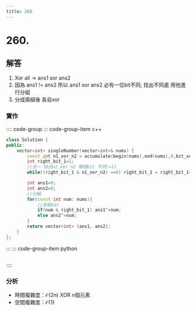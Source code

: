 ```yaml
---
title: 260
---
```


# 260.  
## 解答
1. Xor all ->  ans1 xor ans2  
2. 因為 ans1 != ans2 所以 ans1 xor ans2 必有一位bit不同; 找出不同處 用他進行分組
3. 分成兩組後 各自xor

### 實作

:::: code-group
::: code-group-item c++

``` cpp
class Solution {
public:
    vector<int> singleNumber(vector<int>& nums) {
        const int n1_xor_n2 = accumulate(begin(nums),end(nums),0,bit_xor<>());
        int right_bit_1=1;
        //法一 找出n1_xor_n2 哪個bit 不同(=1)
        while((right_bit_1 & n1_xor_n2) ==0) right_bit_1 = right_bit_1<< 1; 

        int ans1=0;
        int ans2=0;
        //分組
        for(const int num: nums){
            //各組xor
            if(num & right_bit_1) ans1^=num;
            else ans2^=num;
        }
        return vector<int> {ans1, ans2};
    }   
};
```

:::
::: code-group-item python

``` python

```
::::

### 分析
- 時間複雜度：$\mathcal{O}(2n)$
XOR n個元素  
- 空間複雜度：$\mathcal{O}(1)$
